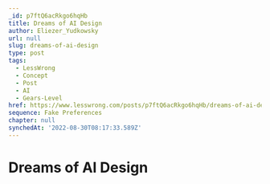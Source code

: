 ```yaml
---
_id: p7ftQ6acRkgo6hqHb
title: Dreams of AI Design
author: Eliezer_Yudkowsky
url: null
slug: dreams-of-ai-design
type: post
tags:
  - LessWrong
  - Concept
  - Post
  - AI
  - Gears-Level
href: https://www.lesswrong.com/posts/p7ftQ6acRkgo6hqHb/dreams-of-ai-design
sequence: Fake Preferences
chapter: null
synchedAt: '2022-08-30T08:17:33.589Z'
---
```


# Dreams of AI Design
